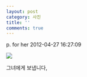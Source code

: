 ```yaml
---
layout: post
category: 사진
title: ''
comments: true
---
```

p. for her
2012-04-27 16:27:09


  

![][link0]

  

그녀에게 보냅니다,


[link0]:https://t1.daumcdn.net/cfile/tistory/193A6F4F4F9A4A3910
